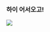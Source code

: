 ### 하이 어서오고!
<img src="https://user-images.githubusercontent.com/81291116/179898040-502d9304-c9dc-4210-aac6-55312362b365.gif">
